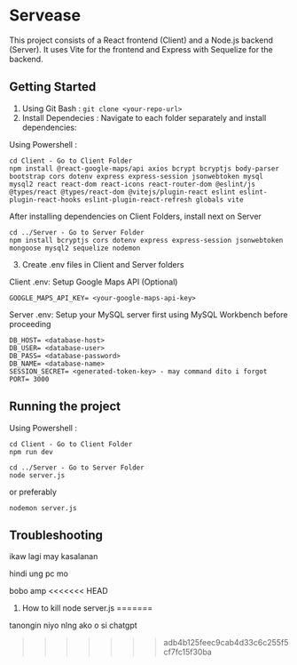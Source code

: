 
# Servease

This project consists of a React frontend (Client) and a Node.js backend (Server). It uses Vite for the frontend and Express with Sequelize for the backend.

## Getting Started
1. Using Git Bash : `git clone <your-repo-url>`
2. Install Dependecies : Navigate to each folder separately and install dependencies:
   
Using Powershell : 
```
cd Client - Go to Client Folder
npm install @react-google-maps/api axios bcrypt bcryptjs body-parser bootstrap cors dotenv express express-session jsonwebtoken mysql mysql2 react react-dom react-icons react-router-dom @eslint/js @types/react @types/react-dom @vitejs/plugin-react eslint eslint-plugin-react-hooks eslint-plugin-react-refresh globals vite
```
After installing dependencies on Client Folders, install next on Server
```
cd ../Server - Go to Server Folder
npm install bcryptjs cors dotenv express express-session jsonwebtoken mongoose mysql2 sequelize nodemon
```
3. Create .env files in Client and Server folders

Client .env: Setup Google Maps API (Optional)

 `GOOGLE_MAPS_API_KEY= <your-google-maps-api-key>`

Server .env: Setup your MySQL server first using MySQL Workbench before proceeding 
 ```
DB_HOST= <database-host>
DB_USER= <database-user>
DB_PASS= <database-password>
DB_NAME= <database-name>
SESSION_SECRET= <generated-token-key> - may command dito i forgot
PORT= 3000

```
## Running the project
Using Powershell : 
```
cd Client - Go to Client Folder
npm run dev
```
```
cd ../Server - Go to Server Folder
node server.js
```

or preferably

`nodemon server.js`

## Troubleshooting
ikaw lagi may kasalanan

hindi ung pc mo

bobo amp
<<<<<<< HEAD
1. How to kill node server.js
=======

tanongin niyo nlng ako o si chatgpt
>>>>>>> adb4b125feec9cab4d33c6c255f5cf7fc15f30ba
